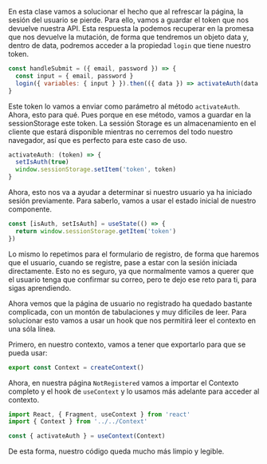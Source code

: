 En esta clase vamos a solucionar el hecho que al refrescar la página, la sesión del usuario se pierde. Para ello, vamos a guardar el token que nos devuelve nuestra API. Esta respuesta la podemos recuperar en la promesa que nos devuelve la mutación, de forma que tendremos un objeto data y, dentro de data, podremos acceder a la propiedad `login` que tiene nuestro token.

```js
const handleSubmit = ({ email, password }) => {
  const input = { email, password }
  login({ variables: { input } }).then(({ data }) => activateAuth(data.login))
}
```

Este token lo vamos a enviar como parámetro al método `activateAuth`. Ahora, esto para qué. Pues porque en ese método, vamos a guardar en la sessionStorage este token. La sessión Storage es un almacenamiento en el cliente que estará disponible mientras no cerremos del todo nuestro navegador, así que es perfecto para este caso de uso.

```js
activateAuth: (token) => {
  setIsAuth(true)
  window.sessionStorage.setItem('token', token)
}
```

Ahora, esto nos va a ayudar a determinar si nuestro usuario ya ha iniciado sesión previamente. Para saberlo, vamos a usar el estado inicial de nuestro componente.

```js
const [isAuth, setIsAuth] = useState(() => {
  return window.sessionStorage.getItem('token')
})
```

Lo mismo lo repetimos para el formulario de registro, de forma que haremos que el usuario, cuando se registre, pase a estar con la sesión iniciada directamente. Esto no es seguro, ya que normalmente vamos a querer que el usuario tenga que confirmar su correo, pero te dejo ese reto para ti, para sigas aprendiendo.

Ahora vemos que la página de usuario no registrado ha quedado bastante complicada, con un montón de tabulaciones y muy difíciles de leer. Para solucionar esto vamos a usar un hook que nos permitirá leer el contexto en una sóla línea.

Primero, en nuestro contexto, vamos a tener que exportarlo para que se pueda usar:
```js
export const Context = createContext()
```

Ahora, en nuestra página `NotRegistered` vamos a importar el Contexto completo y el hook de `useContext` y lo usamos más adelante para acceder al contexto.

```js
import React, { Fragment, useContext } from 'react'
import { Context } from '../../Context'

const { activateAuth } = useContext(Context)
```

De esta forma, nuestro código queda mucho más limpio y legible.